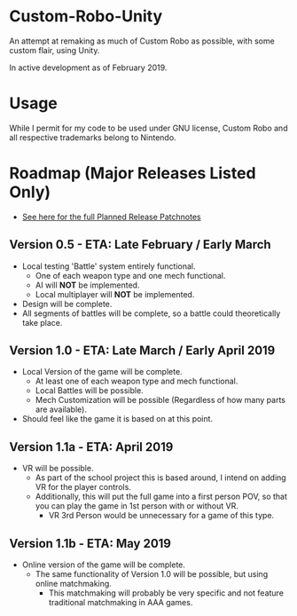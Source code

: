 # Custom-Robo-Unity
An attempt at remaking as much of Custom Robo as possible, with some custom flair, using Unity.

In active development as of February 2019.

# Usage
  While I permit for my code to be used under GNU license, Custom Robo and all respective trademarks belong to Nintendo.

# Roadmap (Major Releases Listed Only)
  - [See here for the full Planned Release Patchnotes ](https://trello.com/b/bJ2PUx2B/custom-robo)

## Version 0.5 - ETA: Late February / Early March
- Local testing 'Battle' system entirely functional.
  - One of each weapon type and one mech functional.
  - AI will **NOT** be implemented.
  - Local multiplayer will **NOT** be implemented.
- Design will be complete.
- All segments of battles will be complete, so a battle could theoretically take place.

## Version 1.0 - ETA: Late March / Early April 2019
- Local Version of the game will be complete.
  - At least one of each weapon type and mech functional.
  - Local Battles will be possible.
  - Mech Customization will be possible (Regardless of how many parts are available).
- Should feel like the game it is based on at this point.

## Version 1.1a - ETA: April 2019
- VR will be possible.
  - As part of the school project this is based around, I intend on adding VR for the player controls. 
  - Additionally, this will put the full game into a first person POV, so that you can play the game in 1st person with or without VR.
    - VR 3rd Person would be unnecessary for a game of this type.

## Version 1.1b - ETA: May 2019
- Online version of the game will be complete.
  - The same functionality of Version 1.0 will be possible, but using online matchmaking.
    - This matchmaking will probably be very specific and not feature traditional matchmaking in AAA games.


